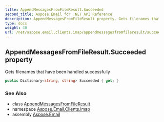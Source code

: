 ```yaml
---
title: AppendMessagesFromFileResult.Succeeded
second_title: Aspose.Email for .NET API Reference
description: AppendMessagesFromFileResult property. Gets filenames that have been handled successfully
type: docs
weight: 40
url: /net/aspose.email.clients.imap/appendmessagesfromfileresult/succeeded/
---
```

## AppendMessagesFromFileResult.Succeeded property

Gets filenames that have been handled successfully

```csharp
public Dictionary<string, string> Succeeded { get; }
```

### See Also

* class [AppendMessagesFromFileResult](../)
* namespace [Aspose.Email.Clients.Imap](../../appendmessagesfromfileresult/)
* assembly [Aspose.Email](../../../)



